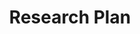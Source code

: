 ---
layout: page
title: Research Plan
nav: true
dropdown: true
children: 
    - title: Print history
      permalink: pages/research_plan/print_history
    - title: divider
    - title: Multiethnic print history
      permalink: /multiethnic/
    - title: divider      
    - title: Computational periodicals studies
      permalink: /computational ps/
    - title: divider
    - title: Século 19 Brasil
      permalink: /brasil 19th/
    - title: divider

---
